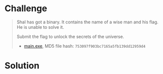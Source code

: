# Challenge

> Shal has got a binary. It contains the name of a wise man and his flag. He is unable to solve it.
> 
> Submit the flag to unlock the secrets of the universe.
> 
> * [main.exe](attachments/main.exe), MD5 file hash: `753097f903bc7165a5fb139dd12959d4`

# Solution

